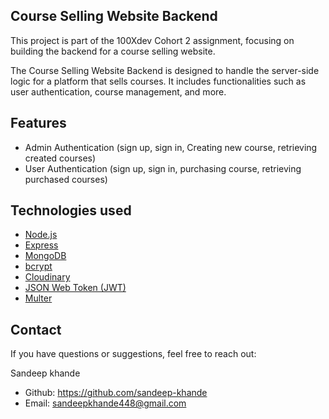 ## Course Selling Website Backend

This project is part of the 100Xdev Cohort 2 assignment, focusing on building the backend for a course selling website.

The Course Selling Website Backend is designed to handle the server-side logic for a platform that sells courses. It includes functionalities such as user authentication, course management, and more.

## Features

- Admin Authentication (sign up, sign in, Creating new course, retrieving created courses)
- User Authentication (sign up, sign in, purchasing course, retrieving purchased courses)

## Technologies used

- [Node.js](https://nodejs.org/)
- [Express](https://expressjs.com/)
- [MongoDB](https://www.mongodb.com/)
- [bcrypt](https://www.npmjs.com/package/bcrypt)
- [Cloudinary](https://cloudinary.com/)
- [JSON Web Token (JWT)](https://jwt.io/)
- [Multer](https://www.npmjs.com/package/multer)

## Contact

If you have questions or suggestions, feel free to reach out:

Sandeep khande
- Github: https://github.com/sandeep-khande
- Email: sandeepkhande448@gmail.com